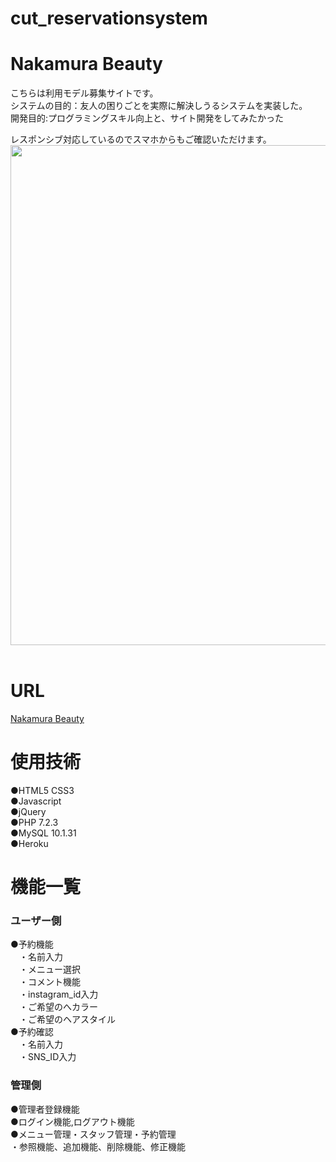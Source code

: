 # cut_reservationsystem
# Nakamura Beauty
こちらは利用モデル募集サイトです。<br>
システムの目的：友人の困りごとを実際に解決しうるシステムを実装した。<br>
開発目的:プログラミングスキル向上と、サイト開発をしてみたかった

レスポンシブ対応しているのでスマホからもご確認いただけます。<br>
<img src="file:///C:/Users/G020C1127/Downloads/Screenshot_20210510-112937_Samsung%20Internet.jpg" width="800" height="800"><br><br>

# URL
[Nakamura Beauty](https://cut-beauty.herokuapp.com/yoyaku.php)<br>

# 使用技術
●HTML5 CSS3<br>
●Javascript<br>
●jQuery<br>
●PHP 7.2.3<br>
●MySQL 10.1.31<br>
●Heroku<br>

# 機能一覧
### ユーザー側
●予約機能<br>
　・名前入力<br>
　・メニュー選択<br>
　・コメント機能<br>
　・instagram_id入力<br>
　・ご希望のへカラー<br>
　・ご希望のヘアスタイル<br>
●予約確認<br>
　・名前入力<br>
　・SNS_ID入力<br>
### 管理側
●管理者登録機能<br>
●ログイン機能,ログアウト機能<br>
●メニュー管理・スタッフ管理・予約管理<br>
  ・参照機能、追加機能、削除機能、修正機能<br>

